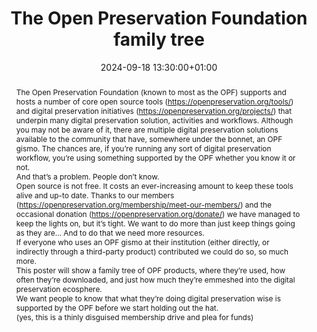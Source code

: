 ---
abstract: "The Open Preservation Foundation (known to most as the OPF) supports and
  hosts a number of core open source tools (https://openpreservation.org/tools/) and
  digital preservation initiatives (https://openpreservation.org/projects/) that underpin
  many digital preservation solution, activities and workflows. Although you may not
  be aware of it, there are multiple digital preservation solutions available to the
  community that have, somewhere under the bonnet, an OPF gismo. The chances are,
  if you’re running any sort of digital preservation workflow, you’re using something
  supported by the OPF whether you know it or not. \n\nAnd that’s a problem. People
  don’t know.\n\nOpen source is not free. It costs an ever-increasing amount to keep
  these tools alive and up-to date. Thanks to our members (https://openpreservation.org/membership/meet-our-members/)
  and the occasional donation (https://openpreservation.org/donate/) we have managed
  to keep the lights on, but it’s tight. We want to do more than just keep things
  going as they are… And to do that we need more resources.\n\nIf everyone who uses
  an OPF gismo at their institution (either directly, or indirectly through a third-party
  product) contributed we could do so, so much more.\n\nThis poster will show a family
  tree of OPF products, where they’re used, how often they’re downloaded, and just
  how much they’re emmeshed into the digital preservation ecosphere.\n\nWe want people
  to know that what they’re doing digital preservation wise is supported by the OPF
  before we start holding out the hat.\n\n(yes, this is a thinly disguised membership
  drive and plea for funds)"
creators:
- Carl Wilson
- ' Julie Allen'
- ' Paul Stokes'
- ' Remco van Veenendaal'
- ' YANNICK GRANDCOLAS'
date: 2024-09-18 13:30:00+01:00
document_url: https://doi.org/10.5281/zenodo.13744899
grand_parent: iPRES
institutions: []
keywords:
- information technology for dp
- from document to data
landing_page_url: https://zenodo.org/records/13744899
language: eng
layout: publication
license: Creative Commons Zero (CC0-1.0)
notes_url: ''
parent: iPRES 2024
publication_type: poster
size: null
slides_url: ''
source_name: iPRES
stream_url: ''
title: The Open Preservation Foundation family tree
year: 2024
---